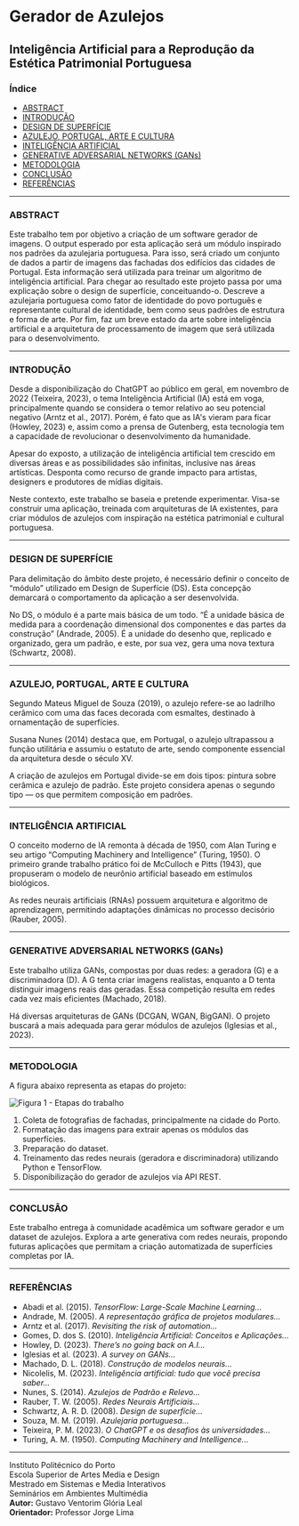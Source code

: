 # Gerador de Azulejos
## Inteligência Artificial para a Reprodução da Estética Patrimonial Portuguesa

### Índice

- [ABSTRACT](#abstract)
- [INTRODUÇÃO](#introdução)
- [DESIGN DE SUPERFÍCIE](#design-de-superfície)
- [AZULEJO, PORTUGAL, ARTE E CULTURA](#azulejo-portugal-arte-e-cultura)
- [INTELIGÊNCIA ARTIFICIAL](#inteligência-artificial)
- [GENERATIVE ADVERSARIAL NETWORKS (GANs)](#generative-adversarial-networks-gans)
- [METODOLOGIA](#metodologia)
- [CONCLUSÃO](#conclusão)
- [REFERÊNCIAS](#referências)

---

### ABSTRACT

Este trabalho tem por objetivo a criação de um software gerador de imagens. O output esperado por esta aplicação será um módulo inspirado nos padrões da azulejaria portuguesa. Para isso, será criado um conjunto de dados a partir de imagens das fachadas dos edifícios das cidades de Portugal. Esta informação será utilizada para treinar um algoritmo de inteligência artificial. Para chegar ao resultado este projeto passa por uma explicação sobre o design de superfície, conceituando-o. Descreve a azulejaria portuguesa como fator de identidade do povo português e representante cultural de identidade, bem como seus padrões de estrutura e forma de arte. Por fim, faz um breve estado da arte sobre inteligência artificial e a arquitetura de processamento de imagem que será utilizada para o desenvolvimento.

---

### INTRODUÇÃO

Desde a disponibilização do ChatGPT ao público em geral, em novembro de 2022 (Teixeira, 2023), o tema Inteligência Artificial (IA) está em voga, principalmente quando se considera o temor relativo ao seu potencial negativo (Arntz et al., 2017). Porém, é fato que as IA's vieram para ficar (Howley, 2023) e, assim como a prensa de Gutenberg, esta tecnologia tem a capacidade de revolucionar o desenvolvimento da humanidade.

Apesar do exposto, a utilização de inteligência artificial tem crescido em diversas áreas e as possibilidades são infinitas, inclusive nas áreas artísticas. Desponta como recurso de grande impacto para artistas, designers e produtores de mídias digitais.

Neste contexto, este trabalho se baseia e pretende experimentar. Visa-se construir uma aplicação, treinada com arquiteturas de IA existentes, para criar módulos de azulejos com inspiração na estética patrimonial e cultural portuguesa.

---

### DESIGN DE SUPERFÍCIE

Para delimitação do âmbito deste projeto, é necessário definir o conceito de “módulo” utilizado em Design de Superfície (DS). Esta concepção demarcará o comportamento da aplicação a ser desenvolvida.

No DS, o módulo é a parte mais básica de um todo. “É a unidade básica de medida para a coordenação dimensional dos componentes e das partes da construção” (Andrade, 2005). É a unidade do desenho que, replicado e organizado, gera um padrão, e este, por sua vez, gera uma nova textura (Schwartz, 2008).

---

### AZULEJO, PORTUGAL, ARTE E CULTURA

Segundo Mateus Miguel de Souza (2019), o azulejo refere-se ao ladrilho cerâmico com uma das faces decorada com esmaltes, destinado à ornamentação de superfícies.

Susana Nunes (2014) destaca que, em Portugal, o azulejo ultrapassou a função utilitária e assumiu o estatuto de arte, sendo componente essencial da arquitetura desde o século XV.

A criação de azulejos em Portugal divide-se em dois tipos: pintura sobre cerâmica e azulejo de padrão. Este projeto considera apenas o segundo tipo — os que permitem composição em padrões.

---

### INTELIGÊNCIA ARTIFICIAL

O conceito moderno de IA remonta à década de 1950, com Alan Turing e seu artigo “Computing Machinery and Intelligence” (Turing, 1950). O primeiro grande trabalho prático foi de McCulloch e Pitts (1943), que propuseram o modelo de neurônio artificial baseado em estímulos biológicos.

As redes neurais artificiais (RNAs) possuem arquitetura e algoritmo de aprendizagem, permitindo adaptações dinâmicas no processo decisório (Rauber, 2005).

---

### GENERATIVE ADVERSARIAL NETWORKS (GANs)

Este trabalho utiliza GANs, compostas por duas redes: a geradora (G) e a discriminadora (D). A G tenta criar imagens realistas, enquanto a D tenta distinguir imagens reais das geradas. Essa competição resulta em redes cada vez mais eficientes (Machado, 2018).

Há diversas arquiteturas de GANs (DCGAN, WGAN, BigGAN). O projeto buscará a mais adequada para gerar módulos de azulejos (Iglesias et al., 2023).

---

### METODOLOGIA

A figura abaixo representa as etapas do projeto:

![Figura 1 - Etapas do trabalho](caminho/para/figura1.jpg)

1. Coleta de fotografias de fachadas, principalmente na cidade do Porto.
2. Formatação das imagens para extrair apenas os módulos das superfícies.
3. Preparação do dataset.
4. Treinamento das redes neurais (geradora e discriminadora) utilizando Python e TensorFlow.
5. Disponibilização do gerador de azulejos via API REST.

---

### CONCLUSÃO

Este trabalho entrega à comunidade acadêmica um software gerador e um dataset de azulejos. Explora a arte generativa com redes neurais, propondo futuras aplicações que permitam a criação automatizada de superfícies completas por IA.

---

### REFERÊNCIAS

- Abadi et al. (2015). *TensorFlow: Large-Scale Machine Learning...*
- Andrade, M. (2005). *A representação gráfica de projetos modulares...*
- Arntz et al. (2017). *Revisiting the risk of automation...*
- Gomes, D. dos S. (2010). *Inteligência Artificial: Conceitos e Aplicações...*
- Howley, D. (2023). *There’s no going back on A.I...*
- Iglesias et al. (2023). *A survey on GANs...*
- Machado, D. L. (2018). *Construção de modelos neurais...*
- Nicolelis, M. (2023). *Inteligência artificial: tudo que você precisa saber...*
- Nunes, S. (2014). *Azulejos de Padrão e Relevo...*
- Rauber, T. W. (2005). *Redes Neurais Artificiais...*
- Schwartz, A. R. D. (2008). *Design de superfície...*
- Souza, M. M. (2019). *Azulejaria portuguesa...*
- Teixeira, P. M. (2023). *O ChatGPT e os desafios às universidades...*
- Turing, A. M. (1950). *Computing Machinery and Intelligence...*

---

Instituto Politécnico do Porto  
Escola Superior de Artes Media e Design  
Mestrado em Sistemas e Media Interativos  
Seminários em Ambientes Multimédia  
**Autor:** Gustavo Ventorim Glória Leal  
**Orientador:** Professor Jorge Lima
